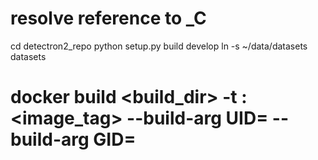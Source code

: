 # resolve reference to _C
cd detectron2_repo
python setup.py build develop
ln -s ~/data/datasets datasets

# docker build <build_dir> -t <image>:<image_tag> --build-arg UID=<uid-value> --build-arg GID=<gid-value>
